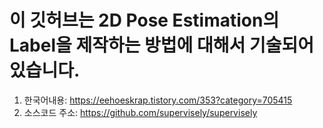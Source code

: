 # 이 깃허브는 2D Pose Estimation의 Label을 제작하는 방법에 대해서 기술되어 있습니다. 
1. 한국어내용: https://eehoeskrap.tistory.com/353?category=705415
2. 소스코드 주소: https://github.com/supervisely/supervisely
